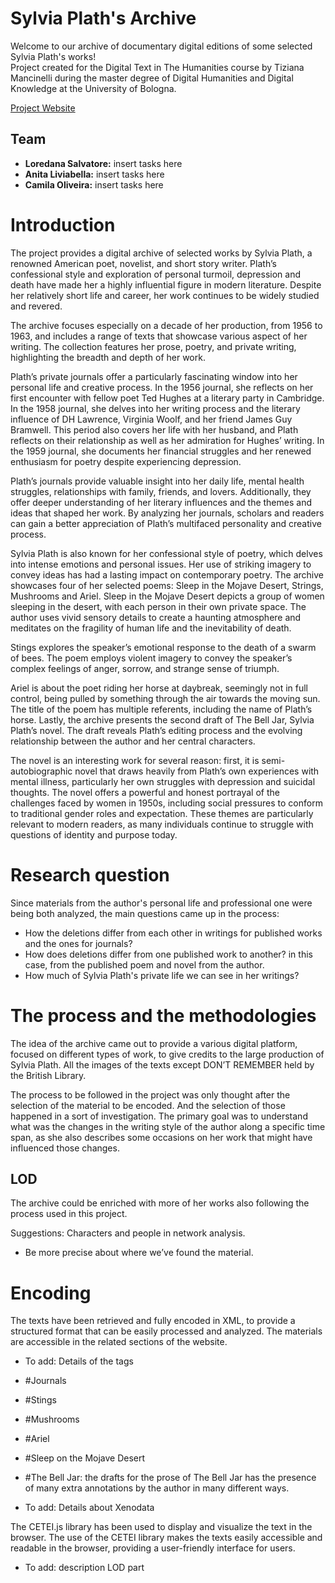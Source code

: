 # Sylvia Plath's Archive

Welcome to our archive of documentary digital editions of some selected Sylvia Plath's works! <br>
Project created for the Digital Text in The Humanities course by Tiziana Mancinelli during the master degree of Digital Humanities and Digital Knowledge at the University of Bologna.

[Project Website](https://thebelljar-dse.github.io/TheBellJar-dse/)

Team
-
- **Loredana Salvatore:** insert tasks here
- **Anita Liviabella:** insert tasks here
- **Camila Oliveira:** insert tasks here

# Introduction

<p> The project provides a digital archive of selected works by Sylvia Plath, a renowned American poet, novelist, and short story writer. Plath’s confessional style and exploration of personal turmoil, depression and death have made her a highly influential figure in modern literature. Despite her relatively short life and career, her work continues to be widely studied and revered.</p>
<p>The archive focuses especially on a decade of her production, from 1956 to 1963, and includes a range of texts that showcase various aspect of her writing. The collection features her prose, poetry, and private writing, highlighting the breadth and depth of her work.</p>
<p>Plath’s private journals offer a particularly fascinating window into her personal life and creative process. In the 1956 journal, she reflects on her first encounter with fellow poet Ted Hughes at a literary party in Cambridge. In the 1958 journal, she delves into her writing process and the literary influence of DH Lawrence, Virginia Woolf, and her friend James Guy Bramwell.  This period also covers her life with her husband, and Plath reflects on their relationship as well as her admiration for Hughes’ writing. In the 1959 journal, she documents her financial struggles and her renewed enthusiasm for poetry despite experiencing depression.</p>
<p>Plath’s journals provide valuable insight into her daily life, mental health struggles, relationships with family, friends, and lovers. Additionally, they offer deeper understanding of her literary influences and the themes and ideas that shaped her work. By analyzing her journals, scholars and readers can gain a better appreciation of Plath’s multifaced personality and creative process.</p>
<p>Sylvia Plath is also known for her confessional style of poetry, which delves into intense emotions and personal issues. Her use of striking imagery to convey ideas has had a lasting impact on contemporary poetry. The archive showcases four of her selected poems:  Sleep in the Mojave Desert, Strings, Mushrooms and Ariel.
Sleep in the Mojave Desert depicts a group of women sleeping in the desert, with each person in their own private space. The author uses vivid sensory details to create a haunting atmosphere and meditates on the fragility of human life and the inevitability of death.</p>
<p>Stings explores the speaker’s emotional response to the death of a swarm of bees. The poem employs violent imagery to convey the speaker’s complex feelings of anger, sorrow, and strange sense of triumph.</p>
<p>Ariel is about the poet riding her horse at daybreak, seemingly not in full control, being pulled by something through the air towards the moving sun. The title of the poem has multiple referents, including the name of Plath’s horse.
Lastly, the archive presents the second draft of The Bell Jar, Sylvia Plath’s novel. The draft reveals Plath’s editing process and the evolving relationship between the author and her central characters. </p>
<p>The novel is an interesting work for several reason: first, it is semi-autobiographic novel that draws heavily from Plath’s own experiences with mental illness, particularly her own struggles with depression and suicidal thoughts. The novel offers a powerful and honest portrayal of the challenges faced by women in 1950s, including social pressures to conform to traditional gender roles and expectation.  These themes are particularly relevant to modern readers, as many individuals continue to struggle with questions of identity and purpose today.</p>



# Research question

Since materials from the author's personal life and professional one were being both analyzed, the main questions came up in the process:
- How the deletions differ from each other in writings for published works and the ones for journals?
- How does deletions differ from one published work to another? in this case, from the published poem and novel from the author.
- How much of Sylvia Plath's private life we can see in her writings?

# The process and the methodologies

The idea of the archive came out to provide a various digital platform, focused on different types of work, to give credits to the large production of Sylvia Plath.  All the images of the texts except DON’T REMEMBER held by the British Library.

The process to be followed in the project was only thought after the selection of the material to be encoded. And the selection of those happened in a sort of investigation. The primary goal was to understand what was the changes in the writing style of the author along a specific time span, as she also describes some occasions on her work that might have influenced those changes.

## LOD

The archive could be enriched with more of her works also following the process used in this project.

Suggestions: Characters and people in network analysis.
 
-	Be more precise about where we’ve found the material.

# Encoding

The texts have been retrieved and fully encoded in XML, to provide a structured format that can be easily processed and analyzed. The materials are accessible in the related sections of the website.

-	To add: Details of the tags
- #Journals
- #Stings
- #Mushrooms
- #Ariel
- #Sleep on the Mojave Desert
- #The Bell Jar: the drafts for the prose of The Bell Jar has the presence of many extra annotations by the author in many different ways.

-	To add: Details about Xenodata 

The CETEI.js library has been used to display and visualize the text in the browser. The use of the CETEI library makes the texts easily accessible and readable in the browser, providing a user-friendly interface for users. 

-	To add: description LOD part



